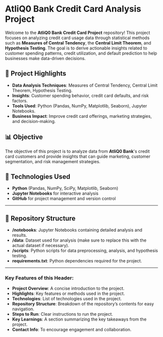 # AtliQ0 Bank Credit Card Analysis Project

Welcome to the **AtliQ0 Bank Credit Card Project** repository! This project focuses on analyzing credit card usage data through statistical methods such as **Measures of Central Tendency**, the **Central Limit Theorem**, and **Hypothesis Testing**. The goal is to derive actionable insights related to customer spending patterns, credit utilization, and default prediction to help businesses make data-driven decisions.

## 📌 **Project Highlights**
- **Data Analysis Techniques**: Measures of Central Tendency, Central Limit Theorem, Hypothesis Testing.
- **Insights**: Customer spending behavior, credit card defaults, and risk factors.
- **Tools Used**: Python (Pandas, NumPy, Matplotlib, Seaborn), Jupyter Notebooks.
- **Business Impact**: Improve credit card offerings, marketing strategies, and decision-making.

## 📊 **Objective**
The objective of this project is to analyze data from **AtliQ0 Bank**'s credit card customers and provide insights that can guide marketing, customer segmentation, and risk management strategies.

## 🔧 **Technologies Used**
- **Python** (Pandas, NumPy, SciPy, Matplotlib, Seaborn)
- **Jupyter Notebooks** for interactive analysis
- **GitHub** for project management and version control

---

## 📂 **Repository Structure**
- **/notebooks**: Jupyter Notebooks containing detailed analysis and results.
- **/data**: Dataset used for analysis (make sure to replace this with the actual dataset if necessary).
- **/scripts**: Python scripts for data preprocessing, analysis, and hypothesis testing.
- **requirements.txt**: Python dependencies required for the project.

---
### Key Features of this Header:
- **Project Overview**: A concise introduction to the project.
- **Highlights**: Key features or methods used in the project.
- **Technologies**: List of technologies used in the project.
- **Repository Structure**: Breakdown of the repository’s contents for easy navigation.
- **Steps to Run**: Clear instructions to run the project.
- **Key Learnings**: A section summarizing the key takeaways from the project.
- **Contact Info**: To encourage engagement and collaboration.

